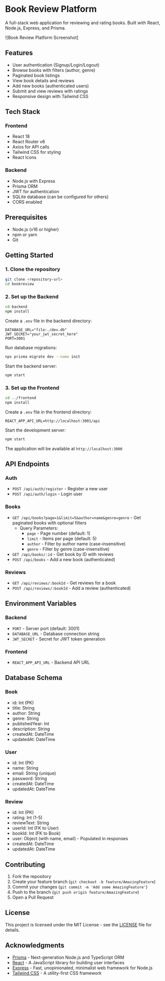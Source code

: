 # Book Review Platform

A full-stack web application for reviewing and rating books. Built with React, Node.js, Express, and Prisma.

![Book Review Platform Screenshot]

## Features

- User authentication (Signup/Login/Logout)
- Browse books with filters (author, genre)
- Paginated book listings
- View book details and reviews
- Add new books (authenticated users)
- Submit and view reviews with ratings
- Responsive design with Tailwind CSS

## Tech Stack

### Frontend
- React 18
- React Router v6
- Axios for API calls
- Tailwind CSS for styling
- React Icons

### Backend
- Node.js with Express
- Prisma ORM
- JWT for authentication
- SQLite database (can be configured for others)
- CORS enabled

## Prerequisites

- Node.js (v16 or higher)
- npm or yarn
- Git

## Getting Started

### 1. Clone the repository

```bash
git clone <repository-url>
cd bookreview
```

### 2. Set up the Backend

```bash
cd backend
npm install
```

Create a `.env` file in the backend directory:

```env
DATABASE_URL="file:./dev.db"
JWT_SECRET="your_jwt_secret_here"
PORT=3001
```

Run database migrations:

```bash
npx prisma migrate dev --name init
```

Start the backend server:

```bash
npm start
```

### 3. Set up the Frontend

```bash
cd ../frontend
npm install
```

Create a `.env` file in the frontend directory:

```env
REACT_APP_API_URL=http://localhost:3001/api
```

Start the development server:

```bash
npm start
```

The application will be available at `http://localhost:3000`

## API Endpoints

### Auth
- `POST /api/auth/register` - Register a new user
- `POST /api/auth/login` - Login user

### Books
- `GET /api/books?page=1&limit=5&author=name&genre=genre` - Get paginated books with optional filters
  - Query Parameters:
    - `page` - Page number (default: 1)
    - `limit` - Items per page (default: 5)
    - `author` - Filter by author name (case-insensitive)
    - `genre` - Filter by genre (case-insensitive)
- `GET /api/books/:id` - Get book by ID with reviews
- `POST /api/books` - Add a new book (authenticated)

### Reviews
- `GET /api/reviews/:bookId` - Get reviews for a book
- `POST /api/reviews/:bookId` - Add a review (authenticated)

## Environment Variables

### Backend
- `PORT` - Server port (default: 3001)
- `DATABASE_URL` - Database connection string
- `JWT_SECRET` - Secret for JWT token generation

### Frontend
- `REACT_APP_API_URL` - Backend API URL

## Database Schema

### Book
- id: Int (PK)
- title: String
- author: String
- genre: String
- publishedYear: Int
- description: String
- createdAt: DateTime
- updatedAt: DateTime

### User
- id: Int (PK)
- name: String
- email: String (unique)
- password: String
- createdAt: DateTime
- updatedAt: DateTime

### Review
- id: Int (PK)
- rating: Int (1-5)
- reviewText: String
- userId: Int (FK to User)
- bookId: Int (FK to Book)
- user: Object (with name, email) - Populated in responses
- createdAt: DateTime
- updatedAt: DateTime

## Contributing

1. Fork the repository
2. Create your feature branch (`git checkout -b feature/AmazingFeature`)
3. Commit your changes (`git commit -m 'Add some AmazingFeature'`)
4. Push to the branch (`git push origin feature/AmazingFeature`)
5. Open a Pull Request

## License

This project is licensed under the MIT License - see the [LICENSE](LICENSE) file for details.

## Acknowledgments

- [Prisma](https://www.prisma.io/) - Next-generation Node.js and TypeScript ORM
- [React](https://reactjs.org/) - A JavaScript library for building user interfaces
- [Express](https://expressjs.com/) - Fast, unopinionated, minimalist web framework for Node.js
- [Tailwind CSS](https://tailwindcss.com/) - A utility-first CSS framework
